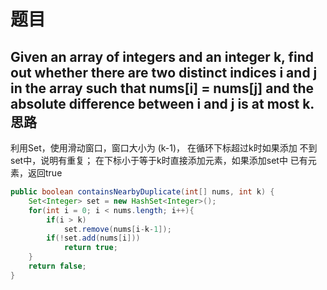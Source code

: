 题目
===
Given an array of integers and an integer k, find out whether there are two distinct indices i and j in the array such that nums[i] = nums[j] and the absolute 
difference between i and j is at most k.
思路
---
利用Set，使用滑动窗口，窗口大小为 (k-1)， 在循环下标超过k时如果添加
不到set中，说明有重复； 在下标小于等于k时直接添加元素，如果添加set中
已有元素，返回true
```java
public boolean containsNearbyDuplicate(int[] nums, int k) {
	Set<Integer> set = new HashSet<Integer>();
	for(int i = 0; i < nums.length; i++){
		if(i > k)
			set.remove(nums[i-k-1]);
		if(!set.add(nums[i]))
			return true;
	}
	return false;
}